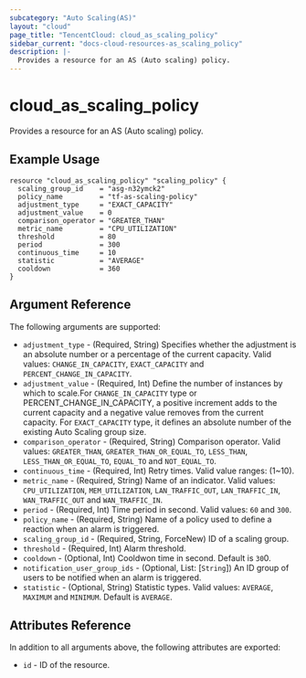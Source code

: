 ```yaml
---
subcategory: "Auto Scaling(AS)"
layout: "cloud"
page_title: "TencentCloud: cloud_as_scaling_policy"
sidebar_current: "docs-cloud-resources-as_scaling_policy"
description: |-
  Provides a resource for an AS (Auto scaling) policy.
---
```


# cloud_as_scaling_policy

Provides a resource for an AS (Auto scaling) policy.

## Example Usage

```hcl
resource "cloud_as_scaling_policy" "scaling_policy" {
  scaling_group_id    = "asg-n32ymck2"
  policy_name         = "tf-as-scaling-policy"
  adjustment_type     = "EXACT_CAPACITY"
  adjustment_value    = 0
  comparison_operator = "GREATER_THAN"
  metric_name         = "CPU_UTILIZATION"
  threshold           = 80
  period              = 300
  continuous_time     = 10
  statistic           = "AVERAGE"
  cooldown            = 360
}
```

## Argument Reference

The following arguments are supported:

* `adjustment_type` - (Required, String) Specifies whether the adjustment is an absolute number or a percentage of the current capacity. Valid values: `CHANGE_IN_CAPACITY`, `EXACT_CAPACITY` and `PERCENT_CHANGE_IN_CAPACITY`.
* `adjustment_value` - (Required, Int) Define the number of instances by which to scale.For `CHANGE_IN_CAPACITY` type or PERCENT_CHANGE_IN_CAPACITY, a positive increment adds to the current capacity and a negative value removes from the current capacity. For `EXACT_CAPACITY` type, it defines an absolute number of the existing Auto Scaling group size.
* `comparison_operator` - (Required, String) Comparison operator. Valid values: `GREATER_THAN`, `GREATER_THAN_OR_EQUAL_TO`, `LESS_THAN`, `LESS_THAN_OR_EQUAL_TO`, `EQUAL_TO` and `NOT_EQUAL_TO`.
* `continuous_time` - (Required, Int) Retry times. Valid value ranges: (1~10).
* `metric_name` - (Required, String) Name of an indicator. Valid values: `CPU_UTILIZATION`, `MEM_UTILIZATION`, `LAN_TRAFFIC_OUT`, `LAN_TRAFFIC_IN`, `WAN_TRAFFIC_OUT` and `WAN_TRAFFIC_IN`.
* `period` - (Required, Int) Time period in second. Valid values: `60` and `300`.
* `policy_name` - (Required, String) Name of a policy used to define a reaction when an alarm is triggered.
* `scaling_group_id` - (Required, String, ForceNew) ID of a scaling group.
* `threshold` - (Required, Int) Alarm threshold.
* `cooldown` - (Optional, Int) Cooldwon time in second. Default is `30`0.
* `notification_user_group_ids` - (Optional, List: [`String`]) An ID group of users to be notified when an alarm is triggered.
* `statistic` - (Optional, String) Statistic types. Valid values: `AVERAGE`, `MAXIMUM` and `MINIMUM`. Default is `AVERAGE`.

## Attributes Reference

In addition to all arguments above, the following attributes are exported:

* `id` - ID of the resource.



